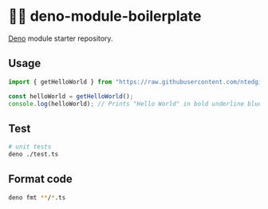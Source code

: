 # 🦕🦖 deno-module-boilerplate

[Deno](https://deno.land) module starter repository.

## Usage

```typescript
import { getHelloWorld } from "https://raw.githubusercontent.com/ntedgi/deno-module-starter/master/mod.ts";

const helloWorld = getHelloWorld();
console.log(helloWorld); // Prints "Hello World" in bold underline blue
```

## Test

```bash
# unit tests
deno ./test.ts
```

## Format code

```bash
deno fmt **/*.ts
```
